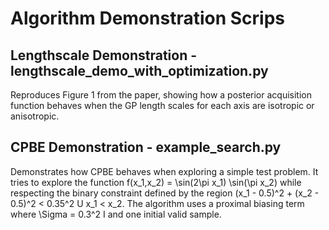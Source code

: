 # Algorithm Demonstration Scrips

## Lengthscale Demonstration - lengthscale_demo_with_optimization.py
Reproduces Figure 1 from the paper, showing how a posterior acquisition function behaves when the GP length scales for each axis are isotropic or anisotropic.

## CPBE Demonstration - example_search.py
Demonstrates how CPBE behaves when exploring a simple test problem. It tries to explore the function f(x_1,x_2) = \sin(2\pi x_1) \sin(\pi x_2) while respecting the binary constraint defined by the region (x_1 - 0.5)^2 + (x_2 - 0.5)^2 < 0.35^2 U x_1 < x_2. The algorithm uses a proximal biasing term where \Sigma = 0.3^2 I and one initial valid sample.
